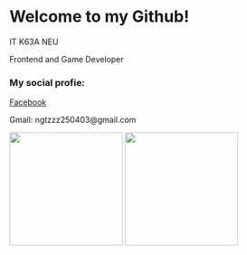 <h1>Welcome to my Github!</h1>

<p>IT K63A NEU</p>
<p>Frontend and Game Developer</p>

<h3>My social profie:</h3>
<a href="fb.com/ngtzzz">Facebook</a>
<p>Gmail: ngtzzz250403@gmail.com</p>

<img src='https://github-readme-stats.vercel.app/api?username=anhtuanzzz&show_icons=true&theme=gotham' height="200em"/>
<img src="https://github-readme-stats.vercel.app/api/top-langs/?username=anhtuanzzz&layout=compact&theme=gotham" height="200em" />

<imc src="project.png" />
